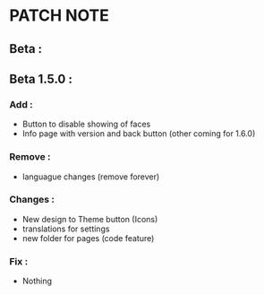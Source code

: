 # PATCH NOTE

## Beta :

## Beta 1.5.0 :

### Add :  
* Button to disable showing of faces
* Info page with version and back button (other coming for 1.6.0)

### Remove :
* languague changes (remove forever)

### Changes :
* New design to Theme button (Icons)
* translations for settings
* new folder for pages (code feature)

### Fix :
* Nothing